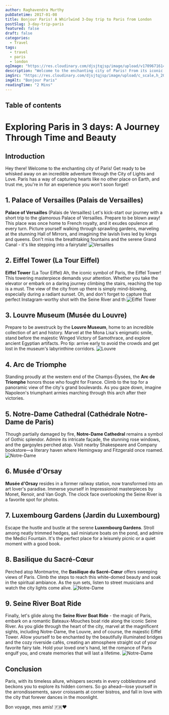 ```yaml
---
author: Raghavendra Murthy
pubDatetime: 2017-01-08
title: Bonjour Paris! A Whirlwind 3-Day trip to Paris from London
postSlug: 3-day-trip-paris
featured: false
draft: false
categories:
  - Travel
tags:
  - travel
  - paris
  - london
ogImage: "https://res.cloudinary.com/djsjtqjsp/image/upload/v1709671614/raghavendra-murthy-blog/travel/paris/IMG_4215_qzdbc3.jpg"
description: "Welcome to the enchanting city of Paris! From its iconic landmarks to its charming streets, Paris has captivated travelers for centuries. Whether you're a first-time visitor or a seasoned explorer, this travel blog will guide you through the best of the City of Lights and Love. So grab your beret, sip some café au lait, and let's embark on an unforgettable adventure."
imgSrc: "https://res.cloudinary.com/djsjtqjsp/image/upload/c_scale,h_200/v1709671614/raghavendra-murthy-blog/travel/paris/IMG_4215_qzdbc3.jpg"
imgAlt: "Bonjour Paris"
readingTime: "2 Mins"
---
```


## Table of contents

# Exploring Paris in 3 days: A Journey Through Time and Beauty

## Introduction

Hey there! Welcome to the enchanting city of Paris! Get ready to be whisked away on an incredible adventure through the City of Lights and Love. Paris has a way of capturing hearts like no other place on Earth, and trust me, you're in for an experience you won't soon forget!

## 1. **Palace of Versailles (Palais de Versailles)**

**Palace of Versailles** (Palais de Versailles) Let's kick-start our journey with a short trip to the glamorous Palace of Versailles. Prepare to be blown away! This place was once home to French royalty, and it exudes opulence at every turn. Picture yourself walking through sprawling gardens, marveling at the stunning Hall of Mirrors, and imagining the lavish lives led by kings and queens. Don't miss the breathtaking fountains and the serene Grand Canal - it's like stepping into a fairytale!
![Versailles](https://res.cloudinary.com/djsjtqjsp/image/upload/q_auto:low/v1709672976/raghavendra-murthy-blog/travel/paris/IMG_4306_ht53np.jpg)

## 2. **Eiffel Tower (La Tour Eiffel)**

**Eiffel Tower** (La Tour Eiffel) Ah, the iconic symbol of Paris, the Eiffel Tower! This towering masterpiece demands your attention. Whether you take the elevator or embark on a daring journey climbing the stairs, reaching the top is a must. The view of the city from up there is simply mind-blowing, especially during a radiant sunset. Oh, and don't forget to capture that perfect Instagram-worthy shot with the Seine River and th
![Eiffel Tower](https://res.cloudinary.com/djsjtqjsp/image/upload/q_auto:low/v1709671614/raghavendra-murthy-blog/travel/paris/IMG_4215_qzdbc3.jpg)

## 3. **Louvre Museum (Musée du Louvre)**

Prepare to be awestruck by the **Louvre Museum**, home to an incredible collection of art and history. Marvel at the Mona Lisa's enigmatic smile, stand before the majestic Winged Victory of Samothrace, and explore ancient Egyptian artifacts. Pro tip: arrive early to avoid the crowds and get lost in the museum's labyrinthine corridors.
![Louvre](https://res.cloudinary.com/djsjtqjsp/image/upload/q_auto:low/v1709671618/raghavendra-murthy-blog/travel/paris/IMG_0594_mly1bj.jpg)

## 4. **Arc de Triomphe**

Standing proudly at the western end of the Champs-Élysées, the **Arc de Triomphe** honors those who fought for France. Climb to the top for a panoramic view of the city's grand boulevards. As you gaze down, imagine Napoleon's triumphant armies marching through this arch after their victories.

## 5. **Notre-Dame Cathedral (Cathédrale Notre-Dame de Paris)**

Though partially damaged by fire, **Notre-Dame Cathedral** remains a symbol of Gothic splendor. Admire its intricate façade, the stunning rose windows, and the gargoyles perched atop. Visit nearby Shakespeare and Company bookstore—a literary haven where Hemingway and Fitzgerald once roamed.
![Notre-Dame](https://res.cloudinary.com/djsjtqjsp/image/upload/q_auto:low/v1709671604/raghavendra-murthy-blog/travel/paris/IMG_0421_b2piet.jpg)

## 6. **Musée d'Orsay**

**Musée d'Orsay** resides in a former railway station, now transformed into an art lover's paradise. Immerse yourself in Impressionist masterpieces by Monet, Renoir, and Van Gogh. The clock face overlooking the Seine River is a favorite spot for photos.

## 7. **Luxembourg Gardens (Jardin du Luxembourg)**

Escape the hustle and bustle at the serene **Luxembourg Gardens**. Stroll among neatly trimmed hedges, sail miniature boats on the pond, and admire the Medici Fountain. It's the perfect place for a leisurely picnic or a quiet moment with a good book.

## 8. **Basilique du Sacré-Cœur**

Perched atop Montmartre, the **Basilique du Sacré-Cœur** offers sweeping views of Paris. Climb the steps to reach this white-domed beauty and soak in the spiritual ambiance. As the sun sets, listen to street musicians and watch the city lights come alive.
![Notre-Dame](https://res.cloudinary.com/djsjtqjsp/image/upload/q_auto:low/v1709671613/raghavendra-murthy-blog/travel/paris/IMG_0500_mdv75j.jpg)

## 9. **Seine River Boat Ride**

Finally, let's glide along the **Seine River Boat Ride** - the magic of Paris, embark on a romantic Bateaux-Mouches boat ride along the iconic Seine River. As you glide through the heart of the city, marvel at the magnificent sights, including Notre-Dame, the Louvre, and of course, the majestic Eiffel Tower. Allow yourself to be enchanted by the beautifully illuminated bridges and the cozy riverside cafés, creating an atmosphere straight out of your favorite fairy tale. Hold your loved one's hand, let the romance of Paris engulf you, and create memories that will last a lifetime.
![Notre-Dame](https://res.cloudinary.com/djsjtqjsp/image/upload/q_auto:low/v1709671616/raghavendra-murthy-blog/travel/paris/IMG_4201_rae9ys.jpg)

## Conclusion

Paris, with its timeless allure, whispers secrets in every cobblestone and beckons you to explore its hidden corners. So go ahead—lose yourself in the arrondissements, savor croissants at corner bistros, and fall in love with the city that forever dances in the moonlight.

Bon voyage, mes amis! 🇫🇷❤️
